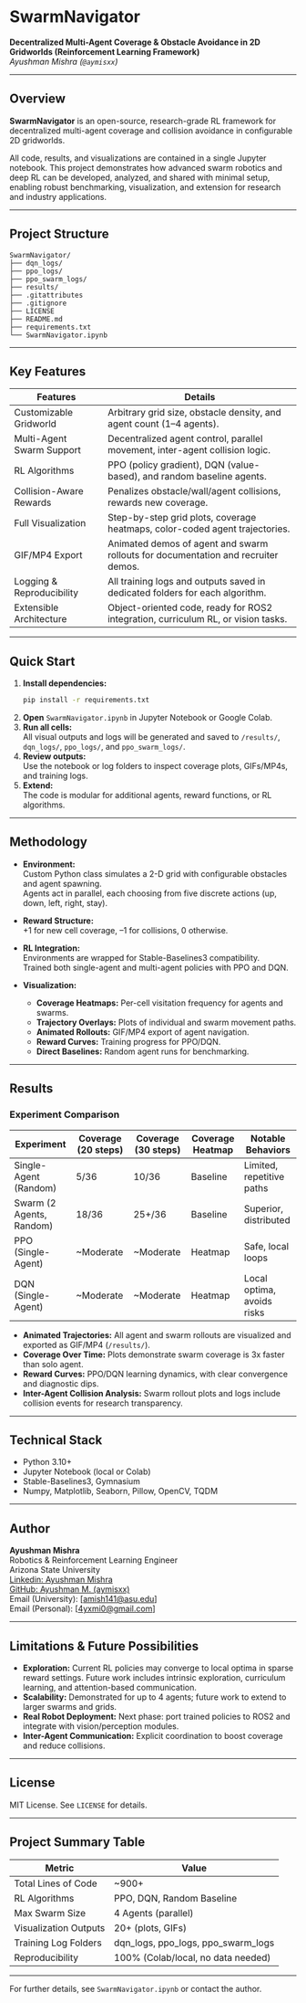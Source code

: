 # SwarmNavigator

**Decentralized Multi-Agent Coverage & Obstacle Avoidance in 2D Gridworlds (Reinforcement Learning Framework)**  
*Ayushman Mishra (`@aymisxx`)* 

---

## Overview

**SwarmNavigator** is an open-source, research-grade RL framework for decentralized multi-agent coverage and collision avoidance in configurable 2D gridworlds.

All code, results, and visualizations are contained in a single Jupyter notebook. This project demonstrates how advanced swarm robotics and deep RL can be developed, analyzed, and shared with minimal setup, enabling robust benchmarking, visualization, and extension for research and industry applications.

---

## Project Structure

```
SwarmNavigator/
├── dqn_logs/
├── ppo_logs/
├── ppo_swarm_logs/
├── results/
├── .gitattributes
├── .gitignore
├── LICENSE
├── README.md
├── requirements.txt
└── SwarmNavigator.ipynb
```

---

## Key Features

| Features                    | Details                                                                              |
|----------------------------|--------------------------------------------------------------------------------------|
| Customizable Gridworld     | Arbitrary grid size, obstacle density, and agent count (1–4 agents).                 |
| Multi-Agent Swarm Support  | Decentralized agent control, parallel movement, inter-agent collision logic.         |
| RL Algorithms              | PPO (policy gradient), DQN (value-based), and random baseline agents.                |
| Collision-Aware Rewards    | Penalizes obstacle/wall/agent collisions, rewards new coverage.                      |
| Full Visualization         | Step-by-step grid plots, coverage heatmaps, color-coded agent trajectories.          |
| GIF/MP4 Export             | Animated demos of agent and swarm rollouts for documentation and recruiter demos.    |
| Logging & Reproducibility  | All training logs and outputs saved in dedicated folders for each algorithm.         |
| Extensible Architecture    | Object-oriented code, ready for ROS2 integration, curriculum RL, or vision tasks.    |

---

## Quick Start

1. **Install dependencies:**  
   ```bash
   pip install -r requirements.txt
   ```
2. **Open** `SwarmNavigator.ipynb` in Jupyter Notebook or Google Colab.
3. **Run all cells:**  
   All visual outputs and logs will be generated and saved to `/results/`, `dqn_logs/`, `ppo_logs/`, and `ppo_swarm_logs/`.
4. **Review outputs:**  
   Use the notebook or log folders to inspect coverage plots, GIFs/MP4s, and training logs.
5. **Extend:**  
   The code is modular for additional agents, reward functions, or RL algorithms.

---

## Methodology

- **Environment:**  
  Custom Python class simulates a 2-D grid with configurable obstacles and agent spawning.  
  Agents act in parallel, each choosing from five discrete actions (up, down, left, right, stay).

- **Reward Structure:**  
  +1 for new cell coverage, –1 for collisions, 0 otherwise.

- **RL Integration:**  
  Environments are wrapped for Stable-Baselines3 compatibility.  
  Trained both single-agent and multi-agent policies with PPO and DQN.

- **Visualization:**  
    - **Coverage Heatmaps:** Per-cell visitation frequency for agents and swarms.
    - **Trajectory Overlays:** Plots of individual and swarm movement paths.
    - **Animated Rollouts:** GIF/MP4 export of agent navigation.
    - **Reward Curves:** Training progress for PPO/DQN.
    - **Direct Baselines:** Random agent runs for benchmarking.

---

## Results

### Experiment Comparison

| Experiment                 | Coverage (20 steps) | Coverage (30 steps) | Coverage Heatmap | Notable Behaviors           |
|----------------------------|---------------------|---------------------|------------------|-----------------------------|
| Single-Agent (Random)      | 5/36                | 10/36               | Baseline         | Limited, repetitive paths   |
| Swarm (2 Agents, Random)   | 18/36               | 25+/36              | Baseline         | Superior, distributed       |
| PPO (Single-Agent)         | ~Moderate           | ~Moderate           | Heatmap          | Safe, local loops           |
| DQN (Single-Agent)         | ~Moderate           | ~Moderate           | Heatmap          | Local optima, avoids risks  |

- **Animated Trajectories:** All agent and swarm rollouts are visualized and exported as GIF/MP4 (`/results/`).
- **Coverage Over Time:** Plots demonstrate swarm coverage is 3x faster than solo agent.
- **Reward Curves:** PPO/DQN learning dynamics, with clear convergence and diagnostic dips.
- **Inter-Agent Collision Analysis:** Swarm rollout plots and logs include collision events for research transparency.

---

## Technical Stack

- Python 3.10+
- Jupyter Notebook (local or Colab)
- Stable-Baselines3, Gymnasium
- Numpy, Matplotlib, Seaborn, Pillow, OpenCV, TQDM

---

## Author

**Ayushman Mishra**  
Robotics & Reinforcement Learning Engineer  
Arizona State University  
[Linkedin: Ayushman Mishra](https://linkedin.com/in/aymisxx)  
[GitHub: Ayushman M. (aymisxx)](https://github.com/aymisxx)  
Email (University): [amish141@asu.edu]  
Email (Personal): [4yxmi0@gmail.com]

---

## Limitations & Future Possibilities

- **Exploration:** Current RL policies may converge to local optima in sparse reward settings. Future work includes intrinsic exploration, curriculum learning, and attention-based communication.
- **Scalability:** Demonstrated for up to 4 agents; future work to extend to larger swarms and grids.
- **Real Robot Deployment:** Next phase: port trained policies to ROS2 and integrate with vision/perception modules.
- **Inter-Agent Communication:** Explicit coordination to boost coverage and reduce collisions.

---

## License

MIT License. See `LICENSE` for details.

---

## Project Summary Table

| Metric                  | Value                                 |
|-------------------------|---------------------------------------|
| Total Lines of Code     | ~900+                                 |
| RL Algorithms           | PPO, DQN, Random Baseline             |
| Max Swarm Size          | 4 Agents (parallel)                   |
| Visualization Outputs   | 20+ (plots, GIFs)                     |
| Training Log Folders    | dqn_logs, ppo_logs, ppo_swarm_logs    |
| Reproducibility         | 100% (Colab/local, no data needed)    |

---

For further details, see `SwarmNavigator.ipynb` or contact the author.
